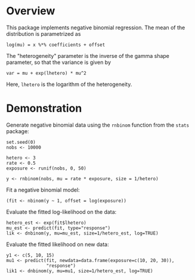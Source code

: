 
Overview
========

This package implements negative binomial regression. The mean of the
distribution is parametrized as

    log(mu) = x %*% coefficients + offset

The "heterogeneity" parameter is the inverse of the gamma shape parameter,
so that the variance is given by

    var = mu + exp(lhetero) * mu^2

Here, `lhetero` is the logarithm of the heterogeneity.


Demonstration
=============

Generate negative binomial data using the `rnbinom` function from the
`stats` package:

    set.seed(0)
    nobs <- 10000

    hetero <- 3
    rate <- 0.5
    exposure <- runif(nobs, 0, 50)

    y <- rnbinom(nobs, mu = rate * exposure, size = 1/hetero)
    

Fit a negative binomial model:

    (fit <- nbinom(y ~ 1, offset = log(exposure))


Evaluate the fitted log-likelihood on the data:

    hetero_est <- exp(fit$lhetero)
    mu_est <- predict(fit, type="response")
    lik <- dnbinom(y, mu=mu_est, size=1/hetero_est, log=TRUE)


Evaluate the fitted likelihood on new data:

    y1 <- c(5, 10, 15)
    mu1 <- predict(fit, newdata=data.frame(exposure=c(10, 20, 30)),
                   "response")
    lik1 <- dnbinom(y, mu=mu1, size=1/hetero_est, log=TRUE)
